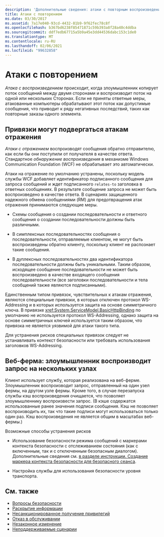 ```yaml
---
description: 'Дополнительные сведения: атаки с повторным воспроизведением'
title: Атаки с повторением
ms.date: 03/30/2017
ms.assetid: 7a17e040-93cd-4432-81b9-9f62fec78c8f
ms.openlocfilehash: b367bd6238f85471871c59b393a8f28a40c4ddba
ms.sourcegitcommit: ddf7edb67715a5b9a45e3dd44536dabc153c1de0
ms.translationtype: MT
ms.contentlocale: ru-RU
ms.lasthandoff: 02/06/2021
ms.locfileid: "99632858"
---
```

# <a name="replay-attacks"></a>Атаки с повторением

*Атака с воспроизведением* происходит, когда злоумышленник копирует поток сообщений между двумя сторонами и воспроизводит поток на одной или нескольких Сторонах. Если не приняты ответные меры, атакованные компьютеры обрабатывают этот поток как допустимые сообщения, что приводит к ряду негативных последствий, таких как повторные заказы одного элемента.  
  
## <a name="bindings-may-be-subject-to-reflection-attacks"></a>Привязки могут подвергаться атакам отражения  

 *Атаки с отражением* воспроизводят сообщения обратно отправителю, как если бы они поступили от получателя в качестве ответа. Стандартное *обнаружение воспроизведения* в механизме Windows Communication Foundation (WCF) не обрабатывает это автоматически.  
  
 Атаки на отражение по умолчанию устранены, поскольку модель службы WCF добавляет идентификатор подписанного сообщения для запроса сообщений и ждет подписанного `relates-to` заголовка в ответных сообщениях. В результате сообщение запроса не может быть воспроизведено в качестве ответа. В сценариях защищенного надежного обмена сообщениями (RM) для предотвращения атак отражения принимаются следующие меры.  
  
- Схемы сообщения о создании последовательности и ответного сообщения о создании последовательности должны быть различными.  
  
- В симплексных последовательностях сообщения о последовательности, отправляемые клиентом, не могут быть воспроизведены обратно клиенту, поскольку клиент не распознает такие сообщения.  
  
- В дуплексных последовательностях два идентификатора последовательности должны быть уникальными. Таким образом, исходящее сообщение последовательности не может быть воспроизведено в качестве входящего сообщения последовательности (все заголовки последовательности и тела сообщений также являются подписанными).  
  
 Единственным типом привязок, чувствительных к атакам отражения, являются специальные привязки, в которых отключен протокол WS-Addressing и в которых используется защита на основе симметричного ключа. В привязке <xref:System.ServiceModel.BasicHttpBinding> по умолчанию не используется протокол WS-Addressing, однако защита на основе симметричных ключей используется таким образом, что привязка не является уязвимой для атаки такого типа.  
  
 Для устранения рисков специальных привязок следует не устанавливать контекст безопасности или требовать использования заголовков WS-Addressing.  
  
## <a name="web-farm-attacker-replays-request-to-multiple-nodes"></a>Веб-ферма: злоумышленник воспроизводит запрос на нескольких узлах  

 Клиент использует службу, которая реализована на веб-ферме. Злоумышленник воспроизводит запрос, отправленный на один узел фермы, на другом узле фермы. Кроме того, в случае перезапуска службы кэш воспроизведения очищается, что позволяет злоумышленнику воспроизвести запрос. (В кэше содержатся использованные ранее значения подписи сообщения. Кэш не позволяет воспроизводить их, так что такие подписи могут использоваться только один раз. Кэш воспроизведения не является общим в масштабах веб-фермы.)  
  
 Возможные способы устранения рисков  
  
- Использование безопасности режима сообщений с маркерами контекста безопасности с отслеживанием состояния (как с включенным, так и с отключенным безопасным диалогом). Дополнительные сведения см. [в разделе инструкции. Создание маркера контекста безопасности для безопасного сеанса](how-to-create-a-security-context-token-for-a-secure-session.md).  
  
- Настройка службы для использования безопасности уровня транспорта.  
  
## <a name="see-also"></a>См. также

- [Вопросы безопасности](security-considerations-in-wcf.md)
- [Раскрытие информации](information-disclosure.md)
- [Несанкционированное получение привилегий](elevation-of-privilege.md)
- [Отказ в обслуживании](denial-of-service.md)
- [Незаконное изменение](tampering.md)
- [Неподдерживаемые сценарии](unsupported-scenarios.md)
